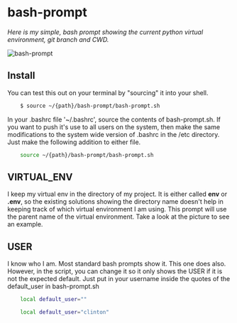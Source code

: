 # bash-prompt

*Here is my simple, bash prompt showing the current python virtual environment, git branch and CWD.*

![bash-prompt](https://user-images.githubusercontent.com/3378145/28842715-4c477e88-76c4-11e7-8ec2-a0097d4e3e9d.png)

## Install

You can test this out on your terminal by "sourcing" it into your shell.

``` bash
    $ source ~/{path}/bash-prompt/bash-prompt.sh
```

In your .bashrc file '~/.bashrc', source the contents of bash-prompt.sh.  If you want to push it's use to all users on the system, then make the same modifications to the system wide version of .bashrc in the /etc directory.  Just make the following addition to either file.

``` bash
    source ~/{path}/bash-prompt/bash-prompt.sh
```

## VIRTUAL_ENV

I keep my virtual env in the directory of my project.  It is either called **env** or **.env**, so the existing solutions showing the directory name doesn't help in keeping track of which virtual environment I am using.  This prompt will use the parent name of the virtual environment.  Take a look at the picture to see an example.

## USER

I know who I am.  Most standard bash prompts show it.  This one does also.  However, in the script, you can change it so it only shows the USER if it is not the expected default.  Just put in your username inside the quotes of the default_user in bash-prompt.sh

``` bash
    local default_user=""

    local default_user="clinton"

